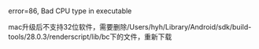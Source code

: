 # 

error=86, Bad CPU type in executable

mac升级后不支持32位软件，需要删除/Users/hyh/Library/Android/sdk/build-tools/28.0.3/renderscript/lib/bc下的文件，重新下载